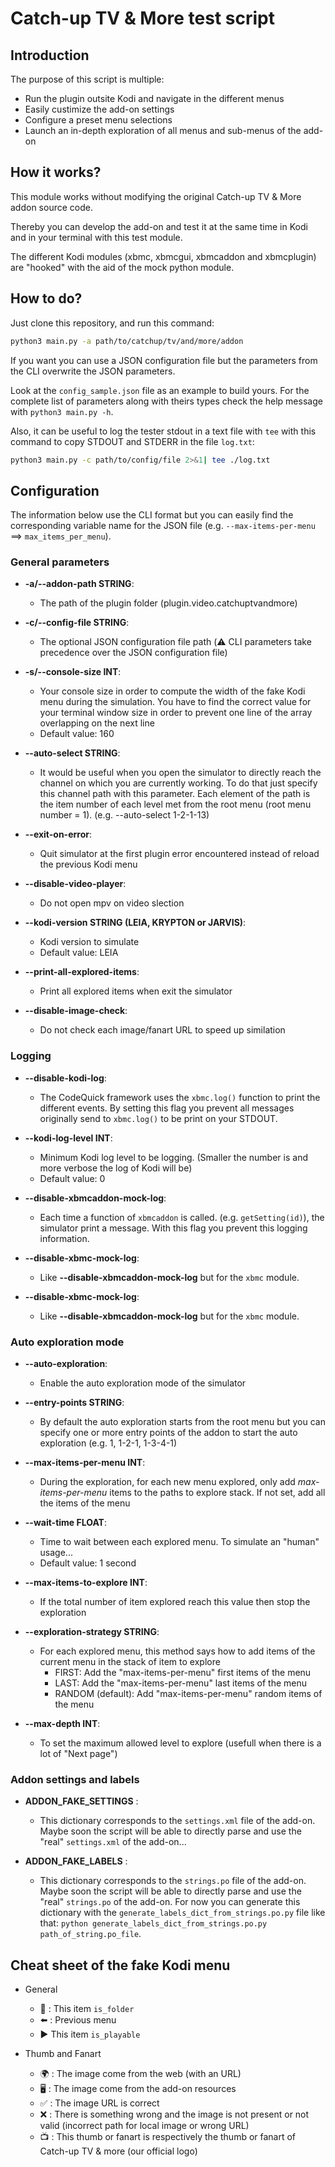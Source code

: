 # Catch-up TV & More test script

## Introduction

The purpose of this script is multiple:

* Run the plugin outsite Kodi and navigate in the different menus
* Easily custimize the add-on settings
* Configure a preset menu selections
* Launch an in-depth exploration of all menus and sub-menus of the add-on


## How it works?

This module works without modifying the original Catch-up TV & More addon source code.

Thereby you can develop the add-on and test it at the same time in Kodi and in your terminal with this test module.

The different Kodi modules (xbmc, xbmcgui, xbmcaddon and xbmcplugin) are "hooked" with the aid of the mock python module.


## How to do?

Just clone this repository, and run this command:
```bash
python3 main.py -a path/to/catchup/tv/and/more/addon
```

If you want you can use a JSON configuration file but the parameters from the CLI overwrite the JSON parameters.

Look at the `config_sample.json` file as an example to build yours.
For the complete list of parameters along with theirs types check the help message with `python3 main.py -h`.


Also, it can be useful to log the tester stdout in a text file with `tee` with this command to copy STDOUT and STDERR in the file `log.txt`:
```bash
python3 main.py -c path/to/config/file 2>&1| tee ./log.txt
```



## Configuration

The information below use the CLI format but you can easily find the corresponding variable name for the JSON file (e.g. `--max-items-per-menu` ==> `max_items_per_menu`).


### General parameters

* **-a/--addon-path STRING**:
    * The path of the plugin folder (plugin.video.catchuptvandmore)

* **-c/--config-file STRING**:
    * The optional JSON configuration file path (:warning: CLI parameters take precedence over the JSON configuration file)

* **-s/--console-size INT**:
    * Your console size in order to compute the width of the fake Kodi menu during the simulation. You have to find the correct value for your terminal window size in order to prevent one line of the array overlapping on the next line
    * Default value: 160

* **--auto-select STRING**:
    * It would be useful when you open the simulator to directly reach the channel on which you are currently working. To do that just specify this channel path with this parameter. Each element of the path is the item number of each level met from the root menu (root menu number = 1). (e.g. --auto-select 1-2-1-13)

* **--exit-on-error**:
    * Quit simulator at the first plugin error encountered instead of reload the previous Kodi menu

* **--disable-video-player**:
    * Do not open mpv on video slection

* **--kodi-version STRING (LEIA, KRYPTON or JARVIS)**:
    * Kodi version to simulate
    * Default value: LEIA

* **--print-all-explored-items**:
    * Print all explored items when exit the simulator

* **--disable-image-check**:
    * Do not check each image/fanart URL to speed up similation


### Logging

* **--disable-kodi-log**:
    * The CodeQuick framework uses the `xbmc.log()` function to print the different events. By setting this flag you prevent all messages originally send to `xbmc.log()` to be print on your STDOUT.

* **--kodi-log-level INT**:
    * Minimum Kodi log level to be logging. (Smaller the number is and more verbose the log of Kodi will be)
    * Default value: 0

* **--disable-xbmcaddon-mock-log**:
    * Each time a function of `xbmcaddon` is called. (e.g. `getSetting(id)`), the simulator print a message. With this flag you prevent this logging information.

* **--disable-xbmc-mock-log**:
  * Like **--disable-xbmcaddon-mock-log** but for the `xbmc` module.

* **--disable-xbmc-mock-log**:
  * Like **--disable-xbmcaddon-mock-log** but for the `xbmc` module.


### Auto exploration mode

* **--auto-exploration**:
  * Enable the auto exploration mode of the simulator

* **--entry-points STRING**:
  * By default the auto exploration starts from the root menu but you can specify one or more entry points of the addon to start the auto exploration (e.g. 1, 1-2-1, 1-3-4-1)

* **--max-items-per-menu INT**:
  * During the exploration, for each new menu explored, only add *max-items-per-menu* items to the paths to explore stack. If not set, add all the items of the menu

* **--wait-time FLOAT**:
    * Time to wait between each explored menu. To simulate an "human" usage...
    * Default value: 1 second

* **--max-items-to-explore INT**:
    * If the total number of item explored reach this value then stop the exploration

* **--exploration-strategy STRING**:
    * For each explored menu, this method says how to add items of the current menu in the stack of item to explore
        * FIRST: Add the "max-items-per-menu" first items of the menu
        * LAST: Add the "max-items-per-menu" last items of the menu
        * RANDOM (default): Add "max-items-per-menu" random items of the menu

* **--max-depth INT**:
    * To set the maximum allowed level to explore (usefull when there is a lot of "Next page")


### Addon settings and labels

* **ADDON_FAKE_SETTINGS** :
  * This dictionary corresponds to the `settings.xml` file of the add-on. Maybe soon the script will be able to directly parse and use the "real" `settings.xml` of the add-on...

* **ADDON_FAKE_LABELS** :
    * This dictionary corresponds to the `strings.po` file of the add-on. Maybe soon the script will be able to directly parse and use the "real" `strings.po` of the add-on. For now you can generate this dictionary with the `generate_labels_dict_from_strings.po.py` file like that: `python generate_labels_dict_from_strings.po.py path_of_string.po_file`.


## Cheat sheet of the fake Kodi menu

* General
   * :file_folder: : This item `is_folder`
   * :arrow_left: : Previous menu
   * :arrow_forward: This item `is_playable`

* Thumb and Fanart
   * :earth_africa: : The image come from the web (with an URL)
   * :desktop_computer: : The image come from the add-on resources
   * :white_check_mark: : The image URL is correct
   * :x: : There is something wrong and the image is not present or not valid (incorrect path for local image or wrong URL)
   * :tv: : This thumb or fanart is respectively the thumb or fanart of Catch-up TV & more (our official logo)








